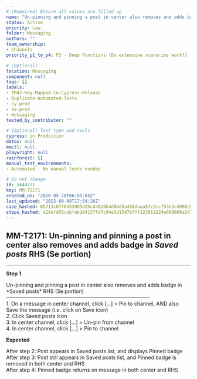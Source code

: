 ```yaml
---
# (Required) Ensure all values are filled up
name: "Un-pinning and pinning a post in center also removes and adds badge in *Saved posts* RHS (Se portion)"
status: Active
priority: Low
folder: Messaging
authors: ""
team_ownership: 
- Channels
priority_p1_to_p4: P3 - Deep Functions (Do extensive scenarios work?)

# (Optional)
location: Messaging
component: null
tags: []
labels: 
- TM4J-Key-Mapped-In-Cypress-Release
- Duplicate-Automated-Tests
- cy-prod
- se-prod
- messaging
tested_by_contributor: ""

# (Optional) Test type and tools
cypress: in Production
detox: null
mmctl: null
playwright: null
rainforest: []
manual_test_environments: 
- Automated - No manual tests needed

# Do not change
id: 5444771
key: MM-T2171
created_on: "2020-05-20T06:05:05Z"
last_updated: "2022-09-09T17:54:26Z"
case_hashed: 05713c07f6433905d2bcd4815b4d86d5a458daaa57c3ccf53e3c4996d57eae20f06f0b2bb56b3ef2e499dd80c6bac181
steps_hashed: e28efd56cabfeb184137fd7c94a5d15d7b7ff123911224e609668a147d53b46561a20bfa2bfd41dbd9be072eca2779d5
---
```


<!-- (Auto-generated) Based on frontmatter's "key" and "name" -->

## MM-T2171: Un-pinning and pinning a post in center also removes and adds badge in _Saved posts_ RHS (Se portion)

---

**Step 1**

Un-pinning and pinning a post in center also removes and adds badge in \*Saved posts\* RHS (Se portion)\
————————————————————————————\
1\. On a message in center channel, click \[...] > Pin to channel, AND also Save the message (i.e. click on Save icon)\
2\. Click Saved posts icon\
3\. In center channel, click \[...] > Un-pin from channel\
4\. In center channel, click \[...] > Pin to channel

**Expected**

After step 2: Post appears in Saved posts list, and displays Pinned badge\
After step 3: Post still appears in Saved posts list, and Pinned badge is removed in both center and RHS\
After step 4: Pinned badge returns on message in both center and RHS
